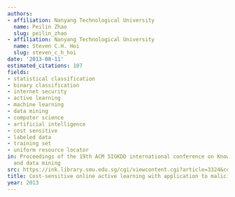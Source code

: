 ```yaml
---
authors:
- affiliation: Nanyang Technological University
  name: Peilin Zhao
  slug: peilin_zhao
- affiliation: Nanyang Technological University
  name: Steven C.H. Hoi
  slug: steven_c_h_hoi
date: '2013-08-11'
estimated_citations: 107
fields:
- statistical classification
- binary classification
- internet security
- active learning
- machine learning
- data mining
- computer science
- artificial intelligence
- cost sensitive
- labeled data
- training set
- uniform resource locator
in: Proceedings of the 19th ACM SIGKDD international conference on Knowledge discovery
  and data mining
src: https://ink.library.smu.edu.sg/cgi/viewcontent.cgi?article=3324&context=sis_research
title: Cost-sensitive online active learning with application to malicious URL detection
year: 2013
---
```


